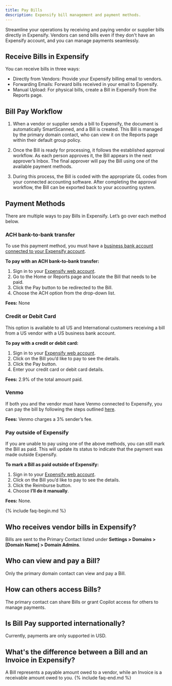 ```yaml
---
title: Pay Bills
description: Expensify bill management and payment methods.
---
```

Streamline your operations by receiving and paying vendor or supplier bills directly in Expensify. Vendors can send bills even if they don't have an Expensify account, and you can manage payments seamlessly.

## Receive Bills in Expensify
You can receive bills in three ways:
- Directly from Vendors: Provide your Expensify billing email to vendors.
- Forwarding Emails: Forward bills received in your email to Expensify.
- Manual Upload: For physical bills, create a Bill in Expensify from the Reports page.

## Bill Pay Workflow
1. When a vendor or supplier sends a bill to Expensify, the document is automatically SmartScanned, and a Bill is created. This Bill is managed by the primary domain contact, who can view it on the Reports page within their default group policy.

2. Once the Bill is ready for processing, it follows the established approval workflow. As each person approves it, the Bill appears in the next approver’s Inbox. The final approver will pay the Bill using one of the available payment methods.

3. During this process, the Bill is coded with the appropriate GL codes from your connected accounting software. After completing the approval workflow, the Bill can be exported back to your accounting system.

## Payment Methods
There are multiple ways to pay Bills in Expensify. Let’s go over each method below. 

### ACH bank-to-bank transfer

To use this payment method, you must have a [business bank account connected to your Expensify account](https://help.expensify.com/articles/expensify-classic/bank-accounts-and-payments/bank-accounts/Connect-US-Business-Bank-Account).

**To pay with an ACH bank-to-bank transfer:** 
1. Sign in to your [Expensify web account](www.expensify.com).
2. Go to the Home or Reports page and locate the Bill that needs to be paid.
3. Click the Pay button to be redirected to the Bill.
4. Choose the ACH option from the drop-down list.

**Fees:** None

### Credit or Debit Card
This option is available to all US and International customers receiving a bill from a US vendor with a US business bank account. 

**To pay with a credit or debit card:**
1. Sign in to your [Expensify web account](www.expensify.com).
2. Click on the Bill you’d like to pay to see the details.
3. Click the Pay button.
4. Enter your credit card or debit card details. 

**Fees:** 2.9% of the total amount paid.

### Venmo
If both you and the vendor must have Venmo connected to Expensify, you can pay the bill by following the steps outlined [here](https://help.expensify.com/articles/expensify-classic/bank-accounts-and-payments/Third-Party-Payments#setting-up-third-party-payments).

**Fees:** Venmo charges a 3% sender’s fee.


### Pay outside of Expensify 
If you are unable to pay using one of the above methods, you can still mark the Bill as paid. This will update its status to indicate that the payment was made outside Expensify. 

**To mark a Bill as paid outside of Expensify:**
1. Sign in to your [Expensify web account](www.expensify.com).
2. Click on the Bill you’d like to pay to see the details.
3. Click the Reimburse button.
4. Choose **I’ll do it manually**.

**Fees:** None.

{% include faq-begin.md %}

## Who receives vendor bills in Expensify?
Bills are sent to the Primary Contact listed under **Settings > Domains > [Domain Name] > Domain Admins**.

## Who can view and pay a Bill?
Only the primary domain contact can view and pay a Bill.

## How can others access Bills?
The primary contact can share Bills or grant Copilot access for others to manage payments.

## Is Bill Pay supported internationally?
Currently, payments are only supported in USD.

## What's the difference between a Bill and an Invoice in Expensify?
A Bill represents a payable amount owed to a vendor, while an Invoice is a receivable amount owed to you.
{% include faq-end.md %}
